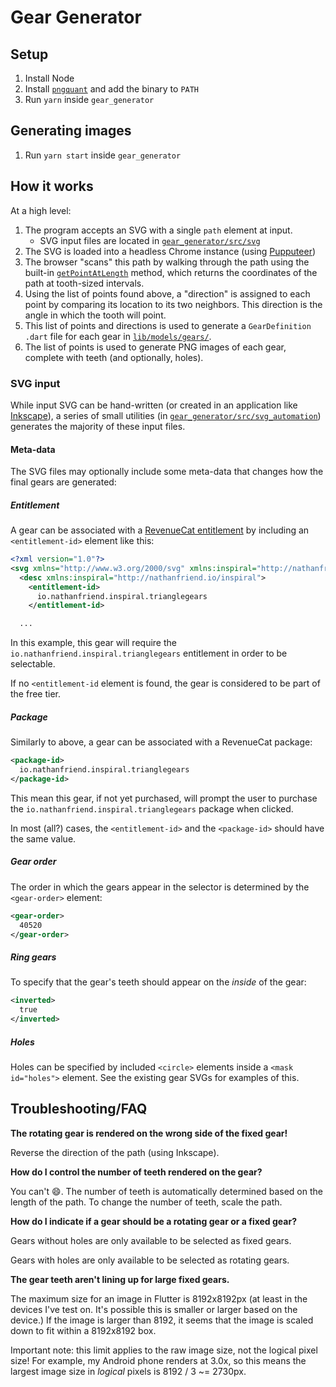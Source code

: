 # Gear Generator

## Setup

1. Install Node
1. Install [`pngquant`](https://pngquant.org/) and add the binary to `PATH`
1. Run `yarn` inside `gear_generator`

## Generating images

1. Run `yarn start` inside `gear_generator`

## How it works

At a high level:

1. The program accepts an SVG with a single `path` element at input.
   - SVG input files are located in
     [`gear_generator/src/svg`](gear_generator/src/svg)
1. The SVG is loaded into a headless Chrome instance (using
   [Pupputeer](https://pptr.dev/))
1. The browser "scans" this path by walking through the path using the built-in
   [`getPointAtLength`](https://developer.mozilla.org/en-US/docs/Web/API/SVGGeometryElement/getPointAtLength)
   method, which returns the coordinates of the path at tooth-sized intervals.
1. Using the list of points found above, a "direction" is assigned to each point
   by comparing its location to its two neighbors. This direction is the angle
   in which the tooth will point.
1. This list of points and directions is used to generate a `GearDefinition`
   `.dart` file for each gear in [`lib/models/gears/`](lib/models/gears/).
1. The list of points is used to generate PNG images of each gear, complete with
   teeth (and optionally, holes).

### SVG input

While input SVG can be hand-written (or created in an application like
[Inkscape](https://inkscape.org/)), a series of small utilities (in
[`gear_generator/src/svg_automation`](gear_generator/src/svg_automation))
generates the majority of these input files.

#### Meta-data

The SVG files may optionally include some meta-data that changes how the final
gears are generated:

##### Entitlement

A gear can be associated with a [RevenueCat
entitlement](https://docs.revenuecat.com/v2.3/docs/entitlements) by including an
`<entitlement-id>` element like this:

```xml
<?xml version="1.0"?>
<svg xmlns="http://www.w3.org/2000/svg" xmlns:inspiral="http://nathanfriend.io/inspiral">
  <desc xmlns:inspiral="http://nathanfriend.io/inspiral">
    <entitlement-id>
      io.nathanfriend.inspiral.trianglegears
    </entitlement-id>

  ...
```

In this example, this gear will require the
`io.nathanfriend.inspiral.trianglegears` entitlement in order to be selectable.

If no `<entitlement-id` element is found, the gear is considered to be part of
the free tier.

##### Package

Similarly to above, a gear can be associated with a RevenueCat package:

```xml
<package-id>
  io.nathanfriend.inspiral.trianglegears
</package-id>
```

This mean this gear, if not yet purchased, will prompt the user to purchase the
`io.nathanfriend.inspiral.trianglegears` package when clicked.

In most (all?) cases, the `<entitlement-id>` and the `<package-id>` should have
the same value.

##### Gear order

The order in which the gears appear in the selector is determined by the
`<gear-order>` element:

```xml
<gear-order>
  40520
</gear-order>
```

##### Ring gears

To specify that the gear's teeth should appear on the _inside_ of the gear:

```xml
<inverted>
  true
</inverted>
```

##### Holes

Holes can be specified by included `<circle>` elements inside a `<mask id="holes">` element. See the existing gear SVGs for examples of this.

## Troubleshooting/FAQ

**The rotating gear is rendered on the wrong side of the fixed gear!**

Reverse the direction of the path (using Inkscape).

**How do I control the number of teeth rendered on the gear?**

You can't :smile:. The number of teeth is automatically determined based on the
length of the path. To change the number of teeth, scale the path.

**How do I indicate if a gear should be a rotating gear or a fixed gear?**

Gears without holes are only available to be selected as fixed gears.

Gears with holes are only available to be selected as rotating gears.

**The gear teeth aren't lining up for large fixed gears.**

The maximum size for an image in Flutter is 8192x8192px (at least in the devices
I've test on. It's possible this is smaller or larger based on the device.) If
the image is larger than 8192, it seems that the image is scaled down to fit
within a 8192x8192 box.

Important note: this limit applies to the raw image size, not the logical pixel
size! For example, my Android phone renders at 3.0x, so this means the largest
image size in _logical_ pixels is 8192 / 3 ~= 2730px.
